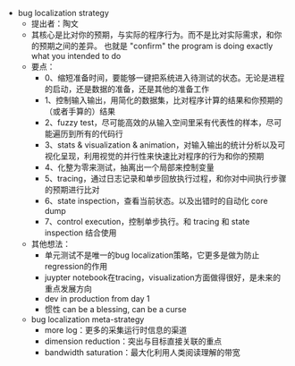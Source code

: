 - bug localization strategy
	- 提出者：陶文
	- 其核心是比对你的预期，与实际的程序行为。而不是比对实际需求，和你的预期之间的差异。
	  也就是 "confirm" the program is doing exactly what you intended to do
	- 要点：
		- 0、缩短准备时间，要能够一键把系统进入待测试的状态。无论是进程的启动，还是数据的准备，还是其他的准备工作
		- 1、控制输入输出，用简化的数据集，比对程序计算的结果和你预期的（或者手算的）结果
		- 2、fuzzy test，尽可能高效的从输入空间里采有代表性的样本，尽可能遍历到所有的代码行
		- 3、stats & visualization & animation，对输入输出的统计分析以及可视化呈现，利用视觉的并行性来快速比对程序的行为和你的预期
		- 4、化整为零来测试，抽离出一个局部来控制变量
		- 5、tracing，通过日志记录和单步回放执行过程，和你对中间执行步骤的预期进行比对
		- 6、state inspection，查看当前状态。以及出错时的自动化 core dump
		- 7、control execution，控制单步执行。和 tracing 和 state inspection 结合使用
	- 其他想法：
		- 单元测试不是唯一的bug localization策略，它更多是做为防止regression的作用
		- juypter notebook在tracing，visualization方面做得很好，是未来的重点发展方向
		- dev in production from day 1
		- 惯性 can be a blessing, can be a curse
	- bug localization meta-strategy
		- more log：更多的采集运行时信息的渠道
		- dimension reduction：突出与目标直接关联的重点
		- bandwidth saturation：最大化利用人类阅读理解的带宽
